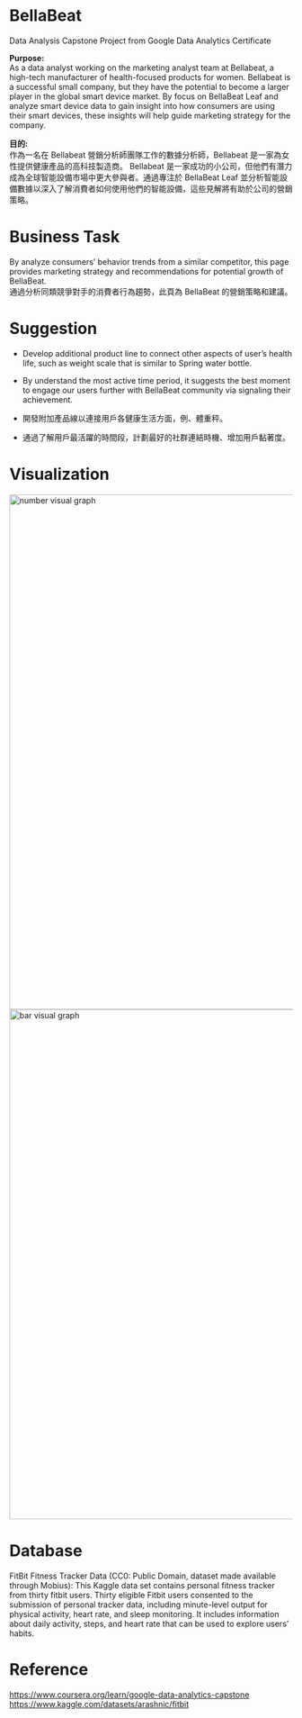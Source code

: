 # BellaBeat
Data Analysis Capstone Project from Google Data Analytics Certificate

**Purpose:**</br>
As a data analyst working on the marketing analyst team at Bellabeat, a high-tech manufacturer of health-focused products for women. Bellabeat is a successful small company, but they have the potential to become a larger player in the global smart device market.  By focus on BellaBeat Leaf and analyze smart device data to gain insight into how consumers are using their smart devices, these insights will help guide marketing strategy for the company.</br>

**目的:**</br>
作為一名在 Bellabeat 營銷分析師團隊工作的數據分析師，Bellabeat 是一家為女性提供健康產品的高科技製造商。 Bellabeat 是一家成功的小公司，但他們有潛力成為全球智能設備市場中更大參與者。通過專注於 BellaBeat Leaf 並分析智能設備數據以深入了解消費者如何使用他們的智能設備，這些見解將有助於公司的營銷策略。<br/>

# Business Task
By analyze consumers’ behavior trends from a similar competitor, this page provides marketing strategy and recommendations for potential growth of BellaBeat.</br>
通過分析同類競爭對手的消費者行為趨勢，此頁為 BellaBeat 的營銷策略和建議。

# Suggestion
* Develop additional product line to connect other aspects of user’s health life, such as weight scale that is similar to Spring water bottle.</br>
* By understand the most active time period,  it suggests the best moment to engage our users further with BellaBeat community via signaling their achievement.</br>

* 開發附加產品線以連接用戶各健康生活方面，例、體重秤。</br>
* 通過了解用戶最活躍的時間段，計劃最好的社群連結時機、增加用戶黏著度。</br>

# Visualization
<img width="915" alt="number visual graph" src="https://user-images.githubusercontent.com/63726744/188815597-345e0578-bd64-46de-a62e-ed0c6a5c9d06.png">
<img width="906" alt="bar visual graph" src="https://user-images.githubusercontent.com/63726744/188815771-41074dc6-afbc-4ec3-b427-0ea2ffecc2fc.png">

# Database
FitBit Fitness Tracker Data (CC0: Public Domain, dataset made available through Mobius): This Kaggle data set
contains personal fitness tracker from thirty fitbit users. Thirty eligible Fitbit users consented to the submission of
personal tracker data, including minute-level output for physical activity, heart rate, and sleep monitoring. It includes
information about daily activity, steps, and heart rate that can be used to explore users’ habits.

# Reference
https://www.coursera.org/learn/google-data-analytics-capstone </br>
https://www.kaggle.com/datasets/arashnic/fitbit </br>
